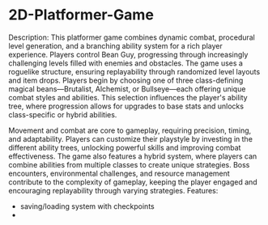# 2D-Platformer-Game


Description: 
This platformer game combines dynamic combat, procedural level generation, and a branching ability system for a rich player experience. Players control Bean Guy, progressing through increasingly challenging levels filled with enemies and obstacles. The game uses a roguelike structure, ensuring replayability through randomized level layouts and item drops. Players begin by choosing one of three class-defining magical beans—Brutalist, Alchemist, or Bullseye—each offering unique combat styles and abilities. This selection influences the player's ability tree, where progression allows for upgrades to base stats and unlocks class-specific or hybrid abilities.

Movement and combat are core to gameplay, requiring precision, timing, and adaptability. Players can customize their playstyle by investing in the different ability trees, unlocking powerful skills and improving combat effectiveness. The game also features a hybrid system, where players can combine abilities from multiple classes to create unique strategies. Boss encounters, environmental challenges, and resource management contribute to the complexity of gameplay, keeping the player engaged and encouraging replayability through varying strategies.
Features:
- saving/loading system with checkpoints
- 
